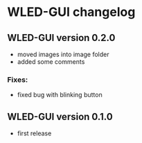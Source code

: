 # WLED-GUI changelog

## WLED-GUI version 0.2.0
- moved images into image folder
- added some comments

### Fixes:
- fixed bug with blinking button

## WLED-GUI version 0.1.0
- first release